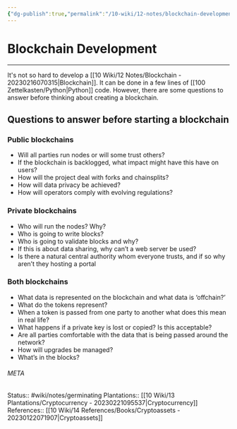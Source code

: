 ```yaml
---
{"dg-publish":true,"permalink":"/10-wiki/12-notes/blockchain-development-20230216070430/"}
---
```


# Blockchain Development
---
It's not so hard to develop a [[10 Wiki/12 Notes/Blockchain - 20230216070315\|Blockchain]]. It can be done in a few lines of [[100 Zettelkasten/Python\|Python]] code. However, there are some questions to answer before thinking about creating a blockchain.

## Questions to answer before starting a blockchain

### Public blockchains
- Will all parties run nodes or will some trust others?
- If the blockchain is backlogged, what impact might have this have on users?
- How will the project deal with forks and chainsplits?
- How will data privacy be achieved?
- How will operators comply with evolving regulations?

### Private blockchains
- Who will run the nodes? Why?
- Who is going to write blocks?
- Who is going to validate blocks and why?
- If this is about data sharing, why can’t a web server be used?
- Is there a natural central authority whom everyone trusts, and if so why aren’t they hosting a portal

### Both blockchains
- What data is represented on the blockchain and what data is ‘offchain?’
- What do the tokens represent?
- When a token is passed from one party to another what does this mean in real life?
- What happens if a private key is lost or copied? Is this acceptable?
- Are all parties comfortable with the data that is being passed around the network?
- How will upgrades be managed?
- What’s in the blocks?




###### META
Status:: #wiki/notes/germinating 
Plantations:: [[10 Wiki/13 Plantations/Cryptocurrency - 20230221095537\|Cryptocurrency]]
References:: [[10 Wiki/14 References/Books/Cryptoassets - 20230122071907\|Cryptoassets]]
